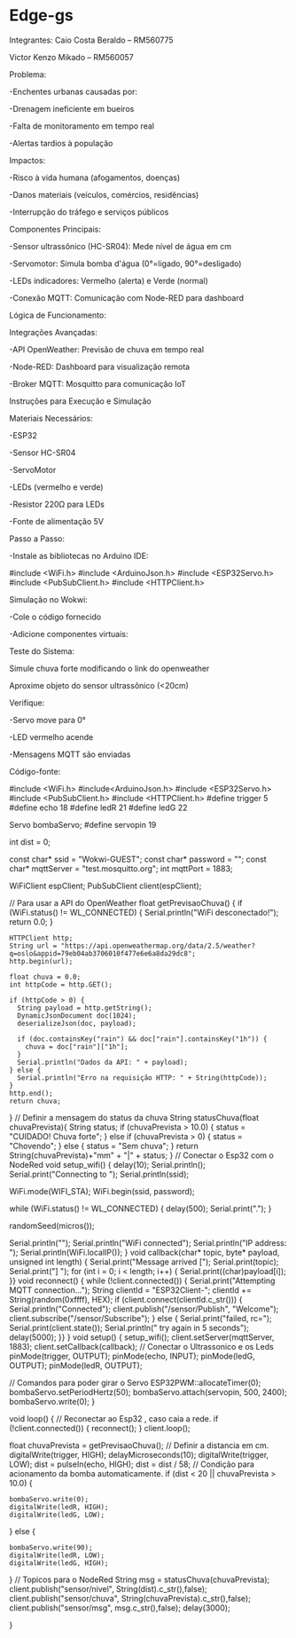 # Edge-gs
Integrantes:
Caio Costa Beraldo – RM560775

Victor Kenzo Mikado – RM560057


Problema:

-Enchentes urbanas causadas por:

-Drenagem ineficiente em bueiros

-Falta de monitoramento em tempo real

-Alertas tardios à população

Impactos:

-Risco à vida humana (afogamentos, doenças)

-Danos materiais (veículos, comércios, residências)

-Interrupção do tráfego e serviços públicos

Componentes Principais:

-Sensor ultrassônico (HC-SR04): Mede nível de água em cm

-Servomotor: Simula bomba d'água (0°=ligado, 90°=desligado)

-LEDs indicadores: Vermelho (alerta) e Verde (normal)

-Conexão MQTT: Comunicação com Node-RED para dashboard

Lógica de Funcionamento:

Integrações Avançadas:

-API OpenWeather: Previsão de chuva em tempo real

-Node-RED: Dashboard para visualização remota

-Broker MQTT: Mosquitto para comunicação IoT

Instruções para Execução e Simulação

Materiais Necessários:

-ESP32

-Sensor HC-SR04

-ServoMotor

-LEDs (vermelho e verde)

-Resistor 220Ω para LEDs

-Fonte de alimentação 5V

Passo a Passo:


-Instale as bibliotecas no Arduino IDE:

#include <WiFi.h>
#include <ArduinoJson.h>
#include <ESP32Servo.h>
#include <PubSubClient.h>
#include <HTTPClient.h>

Simulação no Wokwi:

-Cole o código fornecido

-Adicione componentes virtuais:

Teste do Sistema:

Simule chuva forte modificando o link do openweather

Aproxime objeto do sensor ultrassônico (<20cm)

Verifique:

-Servo move para 0°

-LED vermelho acende

-Mensagens MQTT são enviadas

Código-fonte:

#include <WiFi.h>
#include<ArduinoJson.h>
#include <ESP32Servo.h>
#include <PubSubClient.h>
#include <HTTPClient.h>
#define trigger 5
#define echo 18
#define ledR 21
#define ledG 22

Servo bombaServo;
#define servopin 19

int dist = 0;

const char* ssid = "Wokwi-GUEST";
const char* password = "";
const char* mqttServer = "test.mosquitto.org";
int mqttPort = 1883;

WiFiClient espClient;
PubSubClient client(espClient);

// Para usar a API do OpenWeather
float getPrevisaoChuva() {
    if (WiFi.status() != WL_CONNECTED) {
      Serial.println("WiFi desconectado!");
      return 0.0;
    }

    HTTPClient http;
    String url = "https://api.openweathermap.org/data/2.5/weather?q=oslo&appid=79eb04ab3706010f477e6e6a8da29dc8";
    http.begin(url);

    float chuva = 0.0;
    int httpCode = http.GET();
    
    if (httpCode > 0) {
      String payload = http.getString();
      DynamicJsonDocument doc(1024);
      deserializeJson(doc, payload);

      if (doc.containsKey("rain") && doc["rain"].containsKey("1h")) {
        chuva = doc["rain"]["1h"];
      }
      Serial.println("Dados da API: " + payload);
    } else {
      Serial.println("Erro na requisição HTTP: " + String(httpCode));
    }
    http.end();
    return chuva;
}
// Definir a mensagem do status da chuva
String statusChuva(float chuvaPrevista){
  String status;
  if (chuvaPrevista > 10.0) {
  status = "CUIDADO! Chuva forte";
  } 
  else if (chuvaPrevista > 0) {
  status = "Chovendo";
  }
  else {
  status = "Sem chuva";
  }
  return String(chuvaPrevista)+"mm" + "|" + status;
}
// Conectar o Esp32 com o NodeRed
void setup_wifi() {
 delay(10);
 Serial.println();
 Serial.print("Connecting to ");
 Serial.println(ssid);


 WiFi.mode(WIFI_STA);
 WiFi.begin(ssid, password);


 while (WiFi.status() != WL_CONNECTED) {
   delay(500);
   Serial.print(".");
 }


 randomSeed(micros());


 Serial.println("");
 Serial.println("WiFi connected");
 Serial.println("IP address: ");
 Serial.println(WiFi.localIP());
}
void callback(char* topic, byte* payload, unsigned int length) {
 Serial.print("Message arrived [");
 Serial.print(topic);
 Serial.print("] ");
 for (int i = 0; i < length; i++) {
   Serial.print((char)payload[i]);
 }}
void reconnect() {
 while (!client.connected()) {
   Serial.print("Attempting MQTT connection...");
   String clientId = "ESP32Client-";
   clientId += String(random(0xffff), HEX);
   if (client.connect(clientId.c_str())) {
     Serial.println("Connected");
     client.publish("/sensor/Publish", "Welcome");
     client.subscribe("/sensor/Subscribe");
   } else {
     Serial.print("failed, rc=");
     Serial.print(client.state());
     Serial.println(" try again in 5 seconds");
     delay(5000);
   }}
}
void setup() {
 setup_wifi();
 client.setServer(mqttServer, 1883);
 client.setCallback(callback);
// Conectar o Ultrassonico e os Leds
pinMode(trigger, OUTPUT);
pinMode(echo, INPUT);
pinMode(ledG, OUTPUT);
pinMode(ledR, OUTPUT);

// Comandos para poder girar o Servo
ESP32PWM::allocateTimer(0);
bombaServo.setPeriodHertz(50);
bombaServo.attach(servopin, 500, 2400);
bombaServo.write(0);
}




void loop() {
  // Reconectar ao Esp32 , caso caia a rede.
  if (!client.connected()) {
   reconnect();
 }
 client.loop();
  
  float chuvaPrevista = getPrevisaoChuva();
  // Definir a distancia em cm.
  digitalWrite(trigger, HIGH);
  delayMicroseconds(10);
  digitalWrite(trigger, LOW);
  dist = pulseIn(echo, HIGH);
  dist = dist / 58;
// Condição para acionamento da bomba automaticamente.
if (dist < 20 || chuvaPrevista > 10.0) {
    
    bombaServo.write(0);
    digitalWrite(ledR, HIGH);
    digitalWrite(ledG, LOW);
    
  } else {
    
    bombaServo.write(90);
    digitalWrite(ledR, LOW);
    digitalWrite(ledG, HIGH);
    
  }
  // Topicos para o NodeRed
  String msg = statusChuva(chuvaPrevista);
  client.publish("sensor/nivel", String(dist).c_str(),false);
  client.publish("sensor/chuva", String(chuvaPrevista).c_str(),false);
  client.publish("sensor/msg", msg.c_str(),false);
  delay(3000);
  

}

